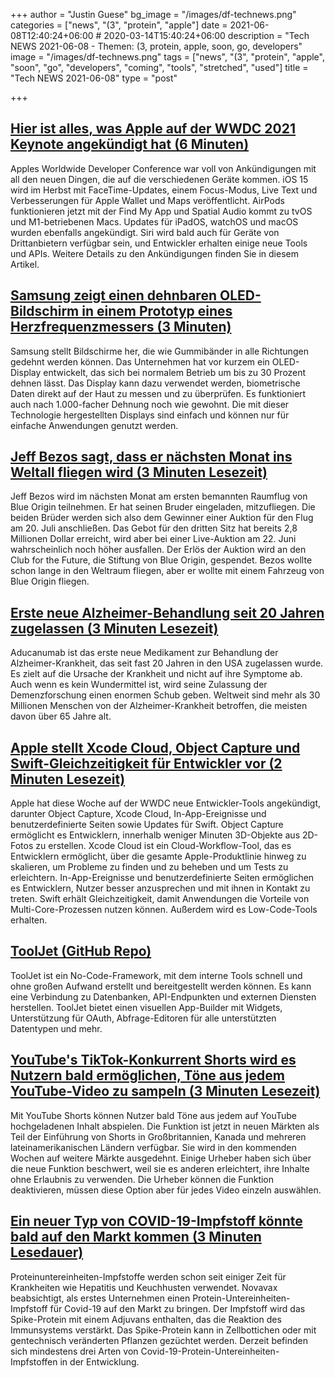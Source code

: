 +++
author = "Justin Guese"
bg_image = "/images/df-technews.png"
categories = ["news", "(3", "protein", "apple"]
date = 2021-06-08T12:40:24+06:00 # 2020-03-14T15:40:24+06:00
description = "Tech NEWS 2021-06-08 - Themen: (3, protein, apple, soon, go, developers"
image = "/images/df-technews.png"
tags = ["news", "(3", "protein", "apple", "soon", "go", "developers", "coming", "tools", "stretched", "used"]
title = "Tech NEWS 2021-06-08"
type = "post"

+++

## [Hier ist alles, was Apple auf der WWDC 2021 Keynote angekündigt hat (6 Minuten)](https://techcrunch.com/2021/06/07/heres-everything-apple-announced-at-the-wwdc-2021-keynote/)

 Apples Worldwide Developer Conference war voll von Ankündigungen mit all den neuen Dingen, die auf die verschiedenen Geräte kommen. iOS 15 wird im Herbst mit FaceTime-Updates, einem Focus-Modus, Live Text und Verbesserungen für Apple Wallet und Maps veröffentlicht. AirPods funktionieren jetzt mit der Find My App und Spatial Audio kommt zu tvOS und M1-betriebenen Macs. Updates für iPadOS, watchOS und macOS wurden ebenfalls angekündigt. Siri wird bald auch für Geräte von Drittanbietern verfügbar sein, und Entwickler erhalten einige neue Tools und APIs. Weitere Details zu den Ankündigungen finden Sie in diesem Artikel.

## [Samsung zeigt einen dehnbaren OLED-Bildschirm in einem Prototyp eines Herzfrequenzmessers (3 Minuten)](https://www.theverge.com/2021/6/7/22522297/samsung-stretchable-screen-concept-research-prototype-heart-rate-monitor)

 Samsung stellt Bildschirme her, die wie Gummibänder in alle Richtungen gedehnt werden können. Das Unternehmen hat vor kurzem ein OLED-Display entwickelt, das sich bei normalem Betrieb um bis zu 30 Prozent dehnen lässt. Das Display kann dazu verwendet werden, biometrische Daten direkt auf der Haut zu messen und zu überprüfen. Es funktioniert auch nach 1.000-facher Dehnung noch wie gewohnt. Die mit dieser Technologie hergestellten Displays sind einfach und können nur für einfache Anwendungen genutzt werden.

## [Jeff Bezos sagt, dass er nächsten Monat ins Weltall fliegen wird (3 Minuten Lesezeit)](https://arstechnica.com/science/2021/06/jeff-bezos-says-he-will-fly-into-space-next-month/)

 Jeff Bezos wird im nächsten Monat am ersten bemannten Raumflug von Blue Origin teilnehmen. Er hat seinen Bruder eingeladen, mitzufliegen. Die beiden Brüder werden sich also dem Gewinner einer Auktion für den Flug am 20. Juli anschließen. Das Gebot für den dritten Sitz hat bereits 2,8 Millionen Dollar erreicht, wird aber bei einer Live-Auktion am 22. Juni wahrscheinlich noch höher ausfallen. Der Erlös der Auktion wird an den Club for the Future, die Stiftung von Blue Origin, gespendet. Bezos wollte schon lange in den Weltraum fliegen, aber er wollte mit einem Fahrzeug von Blue Origin fliegen.

## [Erste neue Alzheimer-Behandlung seit 20 Jahren zugelassen (3 Minuten Lesezeit)](https://www.bbc.com/news/health-57383763)

 Aducanumab ist das erste neue Medikament zur Behandlung der Alzheimer-Krankheit, das seit fast 20 Jahren in den USA zugelassen wurde. Es zielt auf die Ursache der Krankheit und nicht auf ihre Symptome ab. Auch wenn es kein Wundermittel ist, wird seine Zulassung der Demenzforschung einen enormen Schub geben. Weltweit sind mehr als 30 Millionen Menschen von der Alzheimer-Krankheit betroffen, die meisten davon über 65 Jahre alt.

## [Apple stellt Xcode Cloud, Object Capture und Swift-Gleichzeitigkeit für Entwickler vor (2 Minuten Lesezeit)](https://www.zdnet.com/article/apple-launches-xcode-cloud-object-capture-swift-concurrency-for-developers-wwdc-2021/)

 Apple hat diese Woche auf der WWDC neue Entwickler-Tools angekündigt, darunter Object Capture, Xcode Cloud, In-App-Ereignisse und benutzerdefinierte Seiten sowie Updates für Swift. Object Capture ermöglicht es Entwicklern, innerhalb weniger Minuten 3D-Objekte aus 2D-Fotos zu erstellen. Xcode Cloud ist ein Cloud-Workflow-Tool, das es Entwicklern ermöglicht, über die gesamte Apple-Produktlinie hinweg zu skalieren, um Probleme zu finden und zu beheben und um Tests zu erleichtern. In-App-Ereignisse und benutzerdefinierte Seiten ermöglichen es Entwicklern, Nutzer besser anzusprechen und mit ihnen in Kontakt zu treten. Swift erhält Gleichzeitigkeit, damit Anwendungen die Vorteile von Multi-Core-Prozessen nutzen können. Außerdem wird es Low-Code-Tools erhalten.

## [ToolJet (GitHub Repo)](https://github.com/ToolJet/ToolJet/)

 ToolJet ist ein No-Code-Framework, mit dem interne Tools schnell und ohne großen Aufwand erstellt und bereitgestellt werden können. Es kann eine Verbindung zu Datenbanken, API-Endpunkten und externen Diensten herstellen. ToolJet bietet einen visuellen App-Builder mit Widgets, Unterstützung für OAuth, Abfrage-Editoren für alle unterstützten Datentypen und mehr.

## [YouTube's TikTok-Konkurrent Shorts wird es Nutzern bald ermöglichen, Töne aus jedem YouTube-Video zu sampeln (3 Minuten Lesezeit)](https://www.theverge.com/2021/6/7/22518828/youtube-shorts-audio-sample-feature-uk-launch)

 Mit YouTube Shorts können Nutzer bald Töne aus jedem auf YouTube hochgeladenen Inhalt abspielen. Die Funktion ist jetzt in neuen Märkten als Teil der Einführung von Shorts in Großbritannien, Kanada und mehreren lateinamerikanischen Ländern verfügbar. Sie wird in den kommenden Wochen auf weitere Märkte ausgedehnt. Einige Urheber haben sich über die neue Funktion beschwert, weil sie es anderen erleichtert, ihre Inhalte ohne Erlaubnis zu verwenden. Die Urheber können die Funktion deaktivieren, müssen diese Option aber für jedes Video einzeln auswählen.

## [Ein neuer Typ von COVID-19-Impfstoff könnte bald auf den Markt kommen (3 Minuten Lesedauer)](https://www.npr.org/sections/health-shots/2021/06/06/1003328413/new-type-of-covid-vaccine-could-debut-soon)

 Proteinuntereinheiten-Impfstoffe werden schon seit einiger Zeit für Krankheiten wie Hepatitis und Keuchhusten verwendet. Novavax beabsichtigt, als erstes Unternehmen einen Protein-Untereinheiten-Impfstoff für Covid-19 auf den Markt zu bringen. Der Impfstoff wird das Spike-Protein mit einem Adjuvans enthalten, das die Reaktion des Immunsystems verstärkt. Das Spike-Protein kann in Zellbottichen oder mit gentechnisch veränderten Pflanzen gezüchtet werden. Derzeit befinden sich mindestens drei Arten von Covid-19-Protein-Untereinheiten-Impfstoffen in der Entwicklung.

